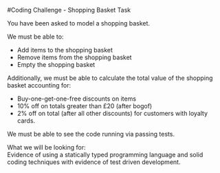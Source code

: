 #Coding Challenge - Shopping Basket Task  

You have been asked to model a shopping basket.  

  We must be able to:
* Add items to the shopping basket  
* Remove items from the shopping basket  
* Empty the shopping basket  

Additionally, we must be able to calculate the total value of the shopping basket accounting for:
* Buy-one-get-one-free discounts on items  
* 10% off on totals greater than £20 (after bogof)  
* 2% off on total (after all other discounts) for customers with loyalty cards.  

We must be able to see the code running via passing tests.  

What we will be looking for:  
Evidence of using a statically typed programming language and solid coding techniques with evidence of test driven development.